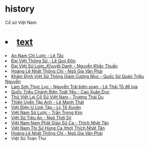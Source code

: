 # history
Cổ sử Việt Nam
# <li><a href="url">text</a>
<li><a href="https://quangduc.com/p4634a4705/an-nam-chi-luoc-pdf">An Nam Chí Lược - Lê Tắc</a>
<li><a href="https://quangduc.com/a4696/dai-viet-su-ky-toan-thu-pdfĐại Việt Sử Ký Toàn Thư - Lê Văn Hưu, Phan Chu Tiên, Ngô Sĩ Liên</a>
<li><a href="https://quangduc.com/a4683/dai-viet-thong-su-pdf">Đại Việt Thông Sử  - Lê Quý Đôn</a>
<li><a href="https://quangduc.com/a4699/dai-viet-su-luoc-pdf">Đại Việt Sử Lược_Khuyết Danh - Nguyễn Khắc Thuần</a>
<li><a href="https://quangduc.com/a4675/hoang-le-nhat-thong-chi-pdf">Hoàng Lê Nhất Thống Chí - Ngô Gia Văn Phái</a>
<li><a href="https://quangduc.com/a4672/kham-dinh-su-viet-thong-giam-cuong-muc-pdf">Khâm Định Việt Sử Thông Giám Cương Mục - Quốc Sử Quán Triều Nguyễn</a>
<li><a href="https://quangduc.com/a4668/lam-son-thuc-luc-pdf">Lam Sơn Thực Lục - Nguyễn Trãi biên soạn - Lê Thái Tổ đề tựa</a>
<li><a href="https://quangduc.com/a4667/quoc-trieu-chanh-bien-toat-yeu-pdf">Quốc Triều Chánh Biên Toát Yếu  - Cao Xuân Dục</a>
<li><a href="https://quangduc.com/a27856/thu-viet-lai-co-su-viet-nam">Thử Viết Lại Cổ Sử Việt Nam - Trương Thái Du</a>
<li><a href="https://quangduc.com/a4838/nghien-cuu-ve-thien-uyen-tap-anh">Thiền Uyển Tập Anh - Lê Mạnh Thát</a>
<li><a href="https://quangduc.com/a4657/viet-dien-u-linh-tap-pdf">Việt Điện U Linh Tập - Lý Tế Xuyên</a>
<li><a href="https://quangduc.com/a32873/viet-nam-su-luoc-pdf">Việt Nam Sử Lược - Trần Trọng Kim</a>
<li><a href="https://quangduc.com/a4640/viet-su-tieu-an-pdf">Việt Sử Tiêu Án - Ngô Thời Sỹ</a>
<li><a href="https://quangduc.com/a59288/viet-nam-phat-giao-su-ca">Việt Nam Nam Phật Giáo Sử Ca - Thích Nhật Tân</a>
<li><a href="https://quangduc.com/a4679/viet-nam-thi-su-hung-ca">Việt Nam Thi Sử Hùng Ca (thơ) Thích Nhật Tân</a>
<li><a href="https://quangduc.com/a4675/hoang-le-nhat-thong-chi-pdf">Hoàng Lê Nhất Thống Chí - Ngô Gia Văn Phái</a>
<li>Việt Sử Toàn Thư
